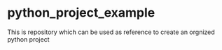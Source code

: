 # python_project_example
This is repository which can be used as reference to create an orgnized python project
